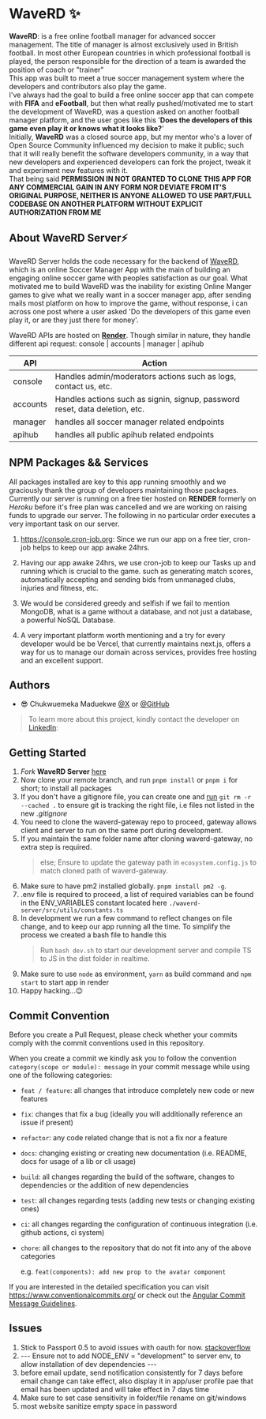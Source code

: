 # WaveRD ✨

**WaveRD**: is a free online football manager for advanced soccer management. The title of manager is almost exclusively used in British football. In most other European countries in which professional football is played, the person responsible for the direction of a team is awarded the position of coach or "trainer"<br/>
This app was built to meet a true soccer management system where the developers and contributors also play the game.<br/>
I've always had the goal to build a free online soccer app that can compete with **FIFA** and **eFootball**, but then what really pushed/motivated me to start the development of WaveRD, was a question asked on another football manager platform, and the user goes like this '**Does the developers of this game even play it or knows what it looks like?**'<br/>
Initially, **WaveRD** was a closed source app, but my mentor who's a lover of Open Source Community influenced my decision to make it public; such that it will really benefit the software developers community, in a way that new developers and experienced developers can fork the project, tweak it and experiment new features with it.<br/>
That being said **PERMISSION IN NOT GRANTED TO CLONE THIS APP FOR ANY COMMERCIAL GAIN IN ANY FORM NOR DEVIATE FROM IT'S ORIGINAL PURPOSE, NEITHER IS ANYONE ALLOWED TO USE PART/FULL CODEBASE ON ANOTHER PLATFORM WITHOUT EXPLICIT AUTHORIZATION FROM ME**

## About WaveRD Server⚡

WaveRD Server holds the code necessary for the backend of [WaveRD](https://www.waverd.com), which is an online Soccer Manager App with the main of building an engaging online soccer game with peoples satisfaction as our goal. What motivated me to build WaveRD was the inability for existing Online Manger games to give what we really want in a soccer manager app, after sending mails most platform on how to improve the game, without response, i can across one post where a user asked 'Do the developers of this game even play it, or are they just there for money'.

WaveRD APIs are hosted on **[Render](https://render.com/)**. Though similar in nature, they handle different api request: console | accounts | manager | apihub

| API      | Action                                                                      |
| -------- | --------------------------------------------------------------------------- |
| console  | Handles admin/moderators actions such as logs, contact us, etc.             |
| accounts | Handles actions such as signin, signup, password reset, data deletion, etc. |
| manager  | handles all soccer manager related endpoints                                |
| apihub   | handles all public apihub related endpoints                                 |

## NPM Packages && Services

All packages installed are key to this app running smoothly and we graciously thank the group of developers maintaining those packages. Currently our server is running on a free tier hosted on **RENDER** formerly on _Heroku_ before it's free plan was cancelled and we are working on raising funds to upgrade our server. The following in no particular order executes a very important task on our server.

1. https://console.cron-job.org: Since we run our app on a free tier, cron-job helps to keep our app awake 24hrs.

2. Having our app awake 24hrs, we use cron-job to keep our Tasks up and running which is crucial to the game. such as generating match scores, automatically accepting and sending bids from unmanaged clubs, injuries and fitness, etc.

3. We would be considered greedy and selfish if we fail to mention MongoDB, what is a game without a database, and not just a database, a powerful NoSQL Database.

4. A very important platform worth mentioning and a try for every developer would be be Vercel, that currently maintains next.js, offers a way for us to manage our domain across services, provides free hosting and an excellent support.

## Authors

- 😎 Chukwuemeka Maduekwe [@X](https://x.com/Chukwu3meka/) or [@GitHub](https://github.com/Chukwu3meka)

> To learn more about this project, kindly contact the developer on [LinkedIn](https://www.linkedin.com/in/chukwu3meka/):

## Getting Started

1. _Fork_ **WaveRD Server** [here](https://github.com/Chukwu3meka/waverd-server)
2. Now clone your remote branch, and run `pnpm install` or `pnpm i` for short; to install all packages
3. If you don't have a gitignore file, you can create one and [run](https://sigalambigha.home.blog/2020/03/11/how-to-refresh-gitignore/) `git rm -r --cached .` to ensure git is tracking the right file, i.e files not listed in the new _.gitignore_
4. You need to clone the waverd-gateway repo to proceed, gateway allows client and server to run on the same port during development.
5. If you maintain the same folder name after cloning waverd-gateway, no extra step is required.
   > else; Ensure to update the gateway path in `ecosystem.config.js` to match cloned path of waverd-gateway.
6. Make sure to have pm2 installed globally. `pnpm install pm2 -g`.
7. .env file is required to proceed, a list of required variables can be found in the ENV_VARIABLES constant located here `./waverd-server/src/utils/constants.ts`
8. In development we run a few command to reflect changes on file change, and to keep our app running all the time. To simplify the process we created a bash file to handle this
   > Run `bash dev.sh` to start our development server and compile TS to JS in the dist folder in realtime.
9. Make sure to use `node` as environment, `yarn` as build command and `npm start` to start app in render
10. Happy hacking...😉

## Commit Convention

Before you create a Pull Request, please check whether your commits comply with
the commit conventions used in this repository.

When you create a commit we kindly ask you to follow the convention
`category(scope or module): message` in your commit message while using one of
the following categories:

- `feat / feature`: all changes that introduce completely new code or new
  features
- `fix`: changes that fix a bug (ideally you will additionally reference an
  issue if present)
- `refactor`: any code related change that is not a fix nor a feature
- `docs`: changing existing or creating new documentation (i.e. README, docs for
  usage of a lib or cli usage)
- `build`: all changes regarding the build of the software, changes to
  dependencies or the addition of new dependencies
- `test`: all changes regarding tests (adding new tests or changing existing
  ones)
- `ci`: all changes regarding the configuration of continuous integration (i.e.
  github actions, ci system)
- `chore`: all changes to the repository that do not fit into any of the above
  categories

  e.g. `feat(components): add new prop to the avatar component`

If you are interested in the detailed specification you can visit
https://www.conventionalcommits.org/ or check out the
[Angular Commit Message Guidelines](https://github.com/angular/angular/blob/22b96b9/CONTRIBUTING.md#-commit-message-guidelines).

## Issues

1. Stick to Passport 0.5 to avoid issues with oauth for now. [stackoverflow](https://stackoverflow.com/questions/72375564/typeerror-req-session-regenerate-is-not-a-function-using-passport)
2. --- Ensure not to add NODE_ENV = "development" to server env, to allow installation of dev dependencies ---
3. before email update, send notification consistently for 7 days before email change can take effect, also display it in app/user profile pae that email has been updated and will take effect in 7 days time
4. Make sure to set case sensitivity in folder/file rename on git/windows
5. most website sanitize empty space in password
